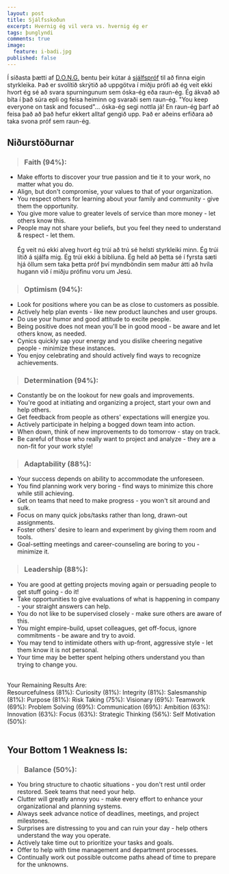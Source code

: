 ```yaml
---
layout: post
title: Sjálfsskoðun
excerpt: Hvernig ég vil vera vs. hvernig ég er
tags: þunglyndi 
comments: true
image:
  feature: i-badi.jpg
published: false
---
```


Í síðasta þætti af [D.O.N.G.](https://youtu.be/gFw-8PmrPwY) bentu þeir kútar á [sjálfspróf](http://richardstep.com/richardstep-strengths-weaknesses-aptitude-test/free-aptitude-test-find-your-strengths-weaknesses-online-version/) til að finna eigin styrkleika. Það er svolítið skrýtið að uppgötva í miðju prófi að ég veit ekki hvort ég sé að svara spurningunum sem óska-ég eða raun-ég. Ég ákvað að bíta í það súra epli og feisa heiminn og svaraði sem raun-ég. "You keep everyone on task and focused"... óska-ég segi nottla já! En raun-ég þarf að feisa það að það hefur ekkert alltaf gengið upp. Það er aðeins erfiðara að taka svona próf sem raun-ég.  

## Niðurstöðurnar

> ### Faith (94%): 
* Make efforts to discover your true passion and tie it to your work, no matter what you do.
* Align, but don't compromise, your values to that of your organization.
* You respect others for learning about your family and community - give them the opportunity.
* You give more value to greater levels of service than more money - let others know this.
* People may not share your beliefs, but you feel they need to understand & respect - let them.
<br><br>
Ég veit nú ekki alveg hvort ég trúi að trú sé helsti styrkleiki minn. Ég trúi lítið á sjálfa mig. Ég trúi ekki á biblíuna. Ég held að þetta sé í fyrsta sæti hjá öllum sem taka þetta próf því myndböndin sem maður átti að hvíla hugann við í miðju prófinu voru um Jesú. 

> ### Optimism (94%): 
* Look for positions where you can be as close to customers as possible.
* Actively help plan events - like new product launches and user groups.
* Do use your humor and good attitude to excite people.
* Being positive does not mean you'll be in good mood - be aware and let others know, as needed.
* Cynics quickly sap your energy and you dislike cheering negative people - minimize these instances.
* You enjoy celebrating and should actively find ways to recognize achievements.

> ### Determination (94%): 
* Constantly be on the lookout for new goals and improvements.
* You're good at initiating and organizing a project, start your own and help others.
* Get feedback from people as others' expectations will energize you.
* Actively participate in helping a bogged down team into action.
* When down, think of new improvements to do tomorrow - stay on track.
* Be careful of those who really want to project and analyze - they are a non-fit for your work style!

> ### Adaptability (88%): 
* Your success depends on ability to accommodate the unforeseen.
* You find planning work very boring - find ways to minimize this chore while still achieving.
* Get on teams that need to make progress - you won't sit around and sulk.
* Focus on many quick jobs/tasks rather than long, drawn-out assignments.
* Foster others' desire to learn and experiment by giving them room and tools.
* Goal-setting meetings and career-counseling are boring to you - minimize it.

> ### Leadership (88%): 
* You are good at getting projects moving again or persuading people to get stuff going - do it!
* Take opportunities to give evaluations of what is happening in company - your straight answers can help.
* You do not like to be supervised closely - make sure others are aware of this.
* You might empire-build, upset colleagues, get off-focus, ignore commitments - be aware and try to avoid.
* You may tend to intimidate others with up-front, aggressive style - let them know it is not personal.
* Your time may be better spent helping others understand you than trying to change you.
<br><br>

Your Remaining Results Are:<br>
Resourcefulness (81%): 
Curiosity (81%): 
Integrity (81%): 
Salesmanship (81%): 
Purpose (81%): 
Risk Taking (75%): 
Visionary (69%): 
Teamwork (69%): 
Problem Solving (69%): 
Communication (69%): 
Ambition (63%): 
Innovation (63%): 
Focus (63%): 
Strategic Thinking (56%): 
Self Motivation (50%): 
<br><br>
## Your Bottom 1 Weakness Is:

> ### Balance (50%):
* You bring structure to chaotic situations - you don't rest until order restored. Seek teams that need your help.
* Clutter will greatly annoy you - make every effort to enhance your organizational and planning systems.
* Always seek advance notice of deadlines, meetings, and project milestones.
* Surprises are distressing to you and can ruin your day - help others understand the way you operate.
* Actively take time out to prioritize your tasks and goals.
* Offer to help with time management and department processes.
* Continually work out possible outcome paths ahead of time to prepare for the unknowns.

